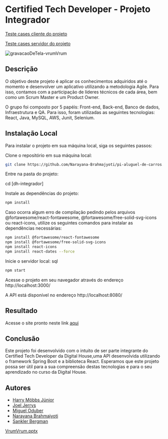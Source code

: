 # Certified Tech Developer - Projeto Integrador


[Teste cases cliente do projeto](https://docs.google.com/spreadsheets/d/1IiRT9BXeX-Nr-B9dTnOLizWAK0BdyccLG4VzkGXOS-k/edit#gid=410827794)

[Teste cases servidor do projeto](https://docs.google.com/spreadsheets/d/1TdrmN7V7t4LWWf41K-Bp86uV3oO8y715GNBNzZAON-M/edit#gid=1113470552)



![gravacaoDeTela-vrumVrum](https://github.com/Narayana-Brahmajyoti/pi-aluguel-de-carros/assets/89326709/366b8fc7-cf44-48e8-b8b4-933533476384)



## Descrição
O objetivo deste projeto é aplicar os conhecimentos adquiridos até o momento e desenvolver um aplicativo utilizando a metodologia Agile. Para isso, contamos com a participação de líderes técnicos de cada área, bem como um Scrum Master e um Product Owner.

O grupo foi composto por 5 papéis: Front-end, Back-end, Banco de dados, Infraestrutura e QA. 
Para isso, foram utilizadas as seguintes tecnologias: React, Java, MySQL, AWS, Junit, Selenium.

## Instalação Local
Para instalar o projeto em sua máquina local, siga os seguintes passos:

Clone o repositório em sua máquina local:
```bash
git clone https://github.com/Narayana-Brahmajyoti/pi-aluguel-de-carros.git
```
Entre na pasta do projeto:

cd [dh-integrador]

Instale as dependências do projeto:
```bash
npm install
```
Caso ocorra algum erro de compilação pedindo pelos arquivos @fortawesome/react-fontawesome, @fortawesome/free-solid-svg-icons ou react-icons, utilize os seguintes comandos para instalar as dependências necessárias:

```bash
npm install @fortawesome/react-fontawesome
npm install @fortawesome/free-solid-svg-icons
npm install react-icons
npm install react-dates --force
```
Inicie o servidor local:
sql
```bash
npm start
```
Acesse o projeto em seu navegador através do endereço http://localhost:3000/

A API está disponível no endereço http://localhost:8080/

## Resultado
Acesse o site pronto neste link [aqui](http://vrumvrum.estudio-7.com/)

## Conclusão
Este projeto foi desenvolvido com o intuito de ser parte integrante do Certified Tech Developer da Digital House,uma API desenvolvida utilizando o framework Spring Boot e a biblioteca React.
Esperamos que este projeto possa ser útil para a sua compreensão destas tecnologias e para o seu aprendizado no curso da Digital House.


## Autores

- [Harry Möbbs Júnior](https://www.linkedin.com/in/harrymobbsjunior/)
- [Joel Jerrys](https://www.linkedin.com/in/JoelJerrys/)
- [Miguel Oduber](https://www.linkedin.com/in/migueloduber/)
- [Narayana Brahmajyoti](https://www.linkedin.com/in/narayanabrahmajyotidev)
- [Sankler Bergman](https://www.linkedin.com/in/sankler-bergman/)


[VrumVrum.pptx](https://github.com/Narayana-Brahmajyoti/pi-aluguel-de-carros/files/14397470/VrumVrum.pptx)


